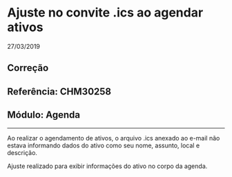 # Ajuste no convite .ics ao agendar ativos
27/03/2019
## Correção
## Referência: CHM30258
## Módulo: Agenda
***

Ao realizar o agendamento de ativos, o arquivo .ics anexado ao e-mail não estava informando dados do ativo como seu nome, assunto, local e descrição.

Ajuste realizado para exibir informações do ativo no corpo da agenda.